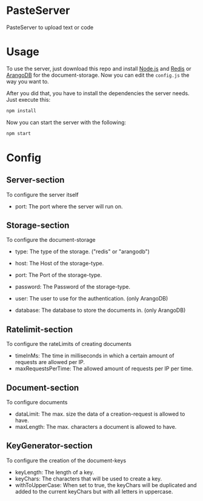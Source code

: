 # PasteServer
PasteServer to upload text or code

# Usage
To use the server, just download this repo and install [Node.js](http://www.nodejs.org/) and [Redis](http://www.redis.io/) or
[ArangoDB](http://www.arangodb.com/) for the document-storage.
Now you can edit the ``config.js`` the way you want to. 

After you did that, you have to install the dependencies the server needs. Just execute this:

```bash
npm install
```

Now you can start the server with the following:

```bash
npm start
```

# Config

## Server-section
To configure the server itself

*  port: The port where the server will run on.

## Storage-section
To configure the document-storage

*  type: The type of the storage. ("redis" or "arangodb")
*  host: The Host of the storage-type.
*  port: The Port of the storage-type.
*  password: The Password of the storage-type.

*  user: The user to use for the authentication. (only ArangoDB)
*  database: The database to store the documents in. (only ArangoDB)

## Ratelimit-section
To configure the rateLimits of creating documents

*  timeInMs: The time in milliseconds in which a certain amount of requests are allowed per IP.
*  maxRequestsPerTime: The allowed amount of requests per IP per time.

## Document-section
To configure documents

*  dataLimit: The max. size the data of a creation-request is allowed to have.
*  maxLength: The max. characters a document is allowed to have.

## KeyGenerator-section
To configure the creation of the document-keys

*  keyLength: The length of a key.
*  keyChars: The characters that will be used to create a key.
*  withToUpperCase: When set to true, the keyChars will be duplicated and added to the current keyChars but with all letters in uppercase.

